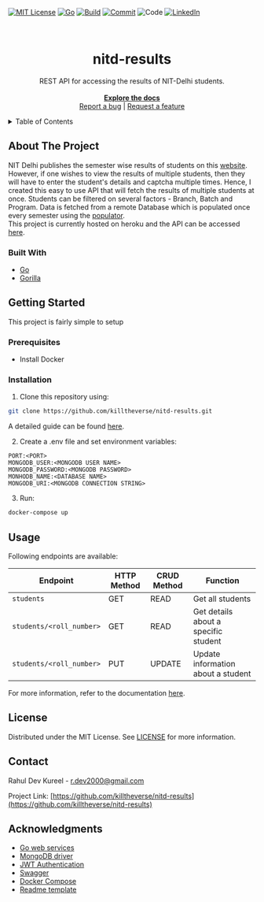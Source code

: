 [![MIT License][license-shield]][license-url]
[![Go][go-shield]][go-url]
[![Build][build-shield]][build-url]
[![Commit][commit-shield]][commit-url]
![Code][code-sheild]
[![LinkedIn][linkedin-shield]][linkedin-url]

<br>

<h1 align="center"> nitd-results </h1>
<p align="center">
  REST API for accessing the results of NIT-Delhi students.
  <br>
  <br>
  <a href="http://nitdresults.herokuapp.com/docs"><strong>Explore the docs</strong></a>
  <br>
  <a href="https://github.com/killtheverse/nitd-results/issues">Report a bug</a>
   | 
  <a href="https://github.com/killtheverse/nitd-results/issues">Request a feature</a>
</p>

<details>
  <summary>Table of Contents</summary>
  <ol>
    <li>
      <a href="#about-the-project">About The Project</a>
      <ul>
        <li><a href="#built-with">Built With</a></li>
      </ul>
    </li>
    <li>
      <a href="#getting-started">Getting Started</a>
      <ul>
        <li><a href="#prerequisites">Prerequisites</a></li>
        <li><a href="#installation">Installation</a></li>
      </ul>
    </li>
    <li><a href="#usage">Usage</a></li>
    <li><a href="#license">License</a></li>
    <li><a href="#contact">Contact</a></li>
    <li><a href="#acknowledgments">Acknowledgments</a></li>
  </ol>
</details>

## About The Project
NIT Delhi publishes the semester wise results of students on this [website][results-website-url]. 
However, if one wishes to view the results of multiple students, then they will have to enter the student's details and captcha multiple times. 
Hence, I created this easy to use API that will fetch the results of multiple students at once. 
Students can be filtered on several factors - Branch, Batch and Program. 
Data is fetched from a remote Database which is populated once every semester using the [populator][populator-url]. 
<br>
This project is currently hosted on heroku and the API can be accessed [here](https://nitdresults.herokuapp.com/).

### Built With
- [Go](https://go.dev/)
- [Gorilla](https://www.gorillatoolkit.org/)

## Getting Started
This project is fairly simple to setup

### Prerequisites
- Install Docker

### Installation
1. Clone this repository using:
```sh
git clone https://github.com/killtheverse/nitd-results.git
```
A detailed guide can be found [here](https://docs.github.com/en/repositories/creating-and-managing-repositories/cloning-a-repository).

2. Create a .env file and set environment variables:
```
PORT:<PORT>
MONGODB_USER:<MONGODB USER NAME>
MONGODB_PASSWORD:<MONGODB PASSWORD>
MONHODB_NAME:<DATABASE NAME>
MONGODB_URI:<MONGODB CONNECTION STRING>
```
3. Run:
```sh
docker-compose up
``` 
## Usage
Following endpoints are available:

Endpoint  | HTTP Method | CRUD Method | Function
-- | -- | -- | --
`students`  | GET | READ  | Get all students
`students/<roll_number>`  | GET | READ  | Get details about a specific student
`students/<roll_number>`  | PUT | UPDATE  | Update information about a student

For more information, refer to the documentation [here](https://nitdresults.herokuapp.com/docs).

## License
Distributed under the MIT License. See [LICENSE][license-url] for more information.

## Contact
Rahul Dev Kureel - r.dev2000@gmail.com

Project Link: [https://github.com/killtheverse/nitd-results](https://github.com/killtheverse/nitd-results)

## Acknowledgments

- [Go web services](https://github.com/nicholasjackson/building-microservices-youtube)
- [MongoDB driver](https://docs.mongodb.com/drivers/go/current/)
- [JWT Authentication](https://learn.vonage.com/blog/2020/03/13/using-jwt-for-authentication-in-a-golang-application-dr/)
- [Swagger](https://goswagger.io/)
- [Docker Compose](https://docs.docker.com/compose/)
- [Readme template](https://github.com/othneildrew/Best-README-Template)


[license-shield]: https://img.shields.io/github/license/killtheverse/nitd-results?style=for-the-badge
[license-url]: https://github.com/killtheverse/nitd-results/blob/main/LICENSE
[go-shield]: https://img.shields.io/github/go-mod/go-version/killtheverse/nitd-results?style=for-the-badge
[go-url]: https://github.com/killtheverse/nitd-results/blob/main/go.mod
[build-shield]: https://img.shields.io/github/workflow/status/killtheverse/nitd-results/go-docker-heroku-cd?style=for-the-badge
[build-url]: https://github.com/killtheverse/nitd-results/actions
[commit-shield]: https://img.shields.io/github/last-commit/killtheverse/nitd-results?style=for-the-badge
[commit-url]: https://github.com/killtheverse/nitd-results/commits/main
[code-sheild]: https://img.shields.io/tokei/lines/github/killtheverse/nitd-results?style=for-the-badge
[linkedin-shield]: https://img.shields.io/badge/-LinkedIn-black.svg?style=for-the-badge&logo=linkedin&colorB=555
[linkedin-url]: https://www.linkedin.com/in/rahul-dev-386454136/
[results-website-url]: https://erp.nitdelhi.ac.in/CampusLynxNITD/studentonindex.jsp
[populator-url]: https://github.com/killtheverse/nitd-results-populator
